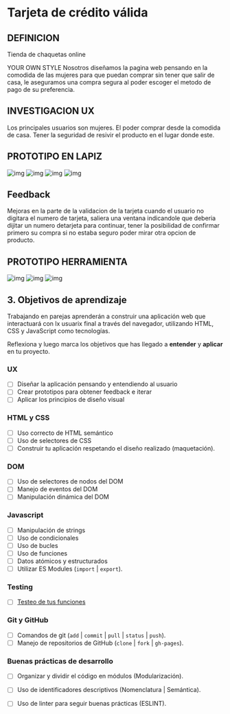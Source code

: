 # Tarjeta de crédito válida


## DEFINICION
Tienda de chaquetas online

YOUR OWN STYLE
Nosotros diseñamos la pagina web pensando en la comodida de las mujeres para que puedan comprar sin tener que salir de casa, le aseguramos una compra segura al poder escoger el metodo de pago de su preferencia.

## INVESTIGACION UX
Los principales usuarios son mujeres.
El poder comprar desde la comodida de casa.
Tener la seguridad de resivir el producto en el lugar donde este.
## PROTOTIPO EN LAPIZ
![img](src/imagenes/prototipo1.jpg)
![img](src/imagenes/prototipo2.jpg)
![img](src/imagenes/prototipo3.jpg)
![img](src/imagenes/prototipo4.jpg)

## Feedback
Mejoras en la parte de la validacion de la tarjeta cuando el usuario no digitara el numero de tarjeta, saliera una ventana indicandole que deberia dijitar un numero  detarjeta para continuar, tener la posibilidad de confirmar primero su compra si no estaba seguro poder mirar otra opcion de producto.

## PROTOTIPO HERRAMIENTA
![img](src/imagenes/herramienta1.jpg)
![img](src/imagenes/herramienta2.jpg)
![img](src/imagenes/herramienta3.jpg)



## 3. Objetivos de aprendizaje

Trabajando en parejas aprenderán a construir una aplicación web que interactuará
con lx usuarix final a través del navegador, utilizando HTML, CSS y JavaScript
como tecnologías.

Reflexiona y luego marca los objetivos que has llegado a **entender** y
**aplicar** en tu proyecto.

### UX

* [ ] Diseñar la aplicación pensando y entendiendo al usuario
* [ ] Crear prototipos para obtener feedback e iterar
* [ ] Aplicar los principios de diseño visual

### HTML y CSS

* [ ] Uso correcto de HTML semántico
* [ ] Uso de selectores de CSS
* [ ] Construir tu aplicación respetando el diseño realizado (maquetación).

### DOM

* [ ] Uso de selectores de nodos del DOM
* [ ] Manejo de eventos del DOM
* [ ] Manipulación dinámica del DOM

### Javascript

* [ ] Manipulación de strings
* [ ] Uso de condicionales
* [ ] Uso de bucles
* [ ] Uso de funciones
* [ ] Datos atómicos y estructurados
* [ ] Utilizar ES Modules (`import` | `export`).

### Testing

* [ ] [Testeo de tus funciones](https://jestjs.io/docs/es-ES/getting-started)

### Git y GitHub

* [ ] Comandos de git (`add` | `commit` | `pull` | `status` | `push`).
* [ ] Manejo de repositorios de GitHub (`clone` | `fork` | `gh-pages`).

### Buenas prácticas de desarrollo

* [ ] Organizar y dividir el código en módulos (Modularización).
* [ ] Uso de identificadores descriptivos (Nomenclatura | Semántica).
* [ ] Uso de linter para seguir buenas prácticas (ESLINT).

 